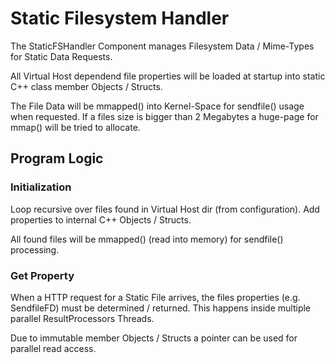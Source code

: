 # Static Filesystem Handler

The StaticFSHandler Component manages Filesystem Data / Mime-Types for Static Data Requests.

All Virtual Host dependend file properties will be loaded at startup into static C++ class
member Objects / Structs.

The File Data will be mmapped() into Kernel-Space for sendfile() usage when requested.
If a files size is bigger than 2 Megabytes a huge-page for mmap() will be tried to allocate.

## Program Logic

### Initialization

Loop recursive over files found in Virtual Host dir (from configuration). Add properties to
internal C++ Objects / Structs.

All found files will be mmapped() (read into memory) for sendfile() processing.

### Get Property

When a HTTP request for a Static File arrives, the files properties (e.g. SendfileFD) must
be determined / returned. This happens inside multiple parallel ResultProcessors Threads.

Due to immutable member Objects / Structs a pointer can be used for parallel read access.
